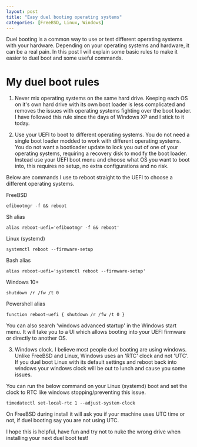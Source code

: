 ```yaml
---
layout: post
title: "Easy duel booting operating systems"
categories: [FreeBSD, Linux, Windows]
---
```


Duel booting is a common way to use or test different operating systems with your hardware. Depending on your operating systems
and hardware, it can be a real pain. In this post I will explain some basic rules to make it easier to duel boot
and some useful commands.

# My duel boot rules

1. Never mix operating systems on the same hard drive. Keeping each OS on it's own hard drive with its own boot loader
is less complicated and removes the issues with operating systems fighting over the boot loader. I have followed this
rule since the days of Windows XP and I stick to it today.

2. Use your UEFI to boot to different operating systems. You do not need a single boot loader modded to work with different
operating systems. You do not want a bootloader update to lock you out of one of your operating systems, requiring a recovery
disk to modify the boot loader. Instead use your UEFI boot menu and choose what OS you want to boot into, this requires
no setup, no extra configurations and no risk.

Below are commands I use to reboot straight to the UEFI to choose a different operating systems.

FreeBSD
```
efibootmgr -f && reboot
```

Sh alias
```
alias reboot-uefi='efibootmgr -f && reboot'
```

Linux (systemd)
```
systemctl reboot --firmware-setup
```

Bash alias
```
alias reboot-uefi='systemctl reboot --firmware-setup'
```

Windows 10+
```
shutdown /r /fw /t 0
```

Powershell alias
```
function reboot-uefi { shutdown /r /fw /t 0 }
```

You can also search 'windows advanced startup' in the Windows start menu. It will take you to a UI which allows booting into your
UEFI firmware or directly to another OS.

3. Windows clock. I believe most people duel booting are using windows. Unlike FreeBSD and Linux, Windows
uses an 'RTC' clock and not 'UTC'. If you duel boot Linux with its default settings and reboot back into windows
your windows clock will be out to lunch and cause you some issues.

You can run the below command on your Linux (systemd) boot and set the clock to RTC like windows stopping/preventing
this issue.

```
timedatectl set-local-rtc 1 --adjust-system-clock
```

On FreeBSD during install it will ask you if your machine uses UTC time or not, if duel booting say you are not using UTC.

I hope this is helpful, have fun and try not to nuke the wrong drive when installing your next duel boot test!
